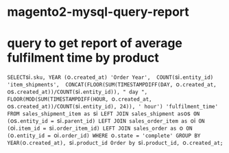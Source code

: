 # magento2-mysql-query-report

# query to get report of average fulfilment time by product
` SELECT `si`.sku, YEAR (`o`.created_at) 'Order Year',  COUNT(`si`.entity_id) 'item_shipments', 
CONCAT(FLOOR(SUM(TIMESTAMPDIFF(DAY, `o`.created_at, `os`.created_at))/COUNT(`si`.entity_id)), " day ", FLOOR(MOD(SUM(TIMESTAMPDIFF(HOUR, `o`.created_at, `os`.created_at))/COUNT(`si`.entity_id), 24)), ' hour') 'fulfilment_time'
FROM sales_shipment_item as `si` 
LEFT JOIN sales_shipment as `os` ON (`os`.entity_id = `si`.parent_id)
LEFT JOIN sales_order_item as `oi` ON (`oi`.item_id = `si`.order_item_id)
LEFT JOIN sales_order as `o` ON (`o`.entity_id = `oi`.order_id)
WHERE `o`.state = 'complete'
GROUP BY YEAR(`o`.created_at), `si`.product_id
Order by `si`.product_id, `o`.created_at; `
